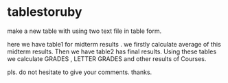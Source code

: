 tablestoruby
============

make a new table with using two text file in table form.

here we have table1 for midterm results . we firstly calculate average of this midterm results.
Then we have table2 has final results.
Using these tables we calculate GRADES , LETTER GRADES and other results of Courses.

pls. do not hesitate to give your comments. thanks.	